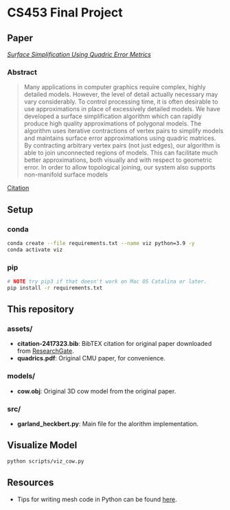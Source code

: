 # CS453 Final Project

## Paper

[_Surface Simplification Using Quadric Error Metrics_](https://www.cs.cmu.edu/~./garland/Papers/quadrics.pdf)

### Abstract

> Many applications in computer graphics require complex, highly detailed models. However, the level of detail actually necessary may vary considerably. To control processing time, it is often desirable to use approximations in place of excessively detailed models. We have developed a surface simplification algorithm which can rapidly produce high quality approximations of polygonal models. The algorithm uses iterative contractions of vertex pairs to simplify models and maintains surface error approximations using quadric matrices. By contracting arbitrary vertex pairs (not just edges), our algorithm is able to join unconnected regions of models. This can facilitate much better approximations, both visually and with respect to geometric error. In order to allow topological joining, our system also supports non-manifold surface models

[Citation](./assets/citation-2417323.bib)

## Setup

### conda

``` bash
conda create --file requirements.txt --name viz python=3.9 -y
conda activate viz
```

### pip

``` bash
# NOTE try pip3 if that doesn't work on Mac OS Catalina or later.
pip install -r requirements.txt
```

## This repository

### assets/

* **citation-2417323.bib**: BibTEX citation for original paper downloaded from [ResearchGate](https://www.researchgate.net/publication/2417323_Surface_Simplification_Using_Quadric_Error_Metrics/citation/download).
* **quadrics.pdf**: Original CMU paper, for convenience.

### models/

* **cow.obj**: Original 3D cow model from the original paper.

### src/

* **garland_heckbert.py**: Main file for the alorithm implementation.

## Visualize Model

``` bash
python scripts/viz_cow.py
```

## Resources

* Tips for writing mesh code in Python can be found [here](https://github.com/mikedh/trimesh/blob/master/trimesh/exchange/README.md).

